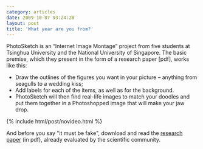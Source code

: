 ```yaml
---
category: articles
date: 2009-10-07 03:24:28
layout: post
title: 'What year are you from?'
---
```


<p> PhotoSketch is an “Internet Image Montage” project from five students at Tsinghua University and the National University of Singapore. The basic premise, which they present in the form of a research paper [pdf], works like this:</p>

<ul>  <li>Draw the outlines of the figures you want in your picture – anything from seagulls to a wedding kiss;</li>  <li>Add labels for each of the items, as well as for the background.</li>  <li>PhotoSketch will then find real-life images to match your doodles and put them together in a Photoshopped image that will make your jaw drop.</li></ul>

{% include html/post/novideo.html %}

<!--
<object width="400" height="300"><param name="allowfullscreen" value="true" >
  <param name="allowscriptaccess" value="always" >
  <param name="movie" value="http://vimeo.com/moogaloop.swf?clip_id=6496886&amp;server=vimeo.com&amp;show_title=1&amp;show_byline=1&amp;show_portrait=0&amp;color=&amp;fullscreen=1" >
  <embed src="http://vimeo.com/moogaloop.swf?clip_id=6496886&amp;server=vimeo.com&amp;show_title=1&amp;show_byline=1&amp;show_portrait=0&amp;color=&amp;fullscreen=1" type="application/x-shockwave-flash" allowfullscreen="true" allowscriptaccess="always" width="400" height="300" >
</object>
-->

<p>And before you say "it must be fake", download and read the <a href="http://www.ece.nus.edu.sg/stfpage/eletp/Papers/sigasia09_photosketch.pdf">research paper</a> (in pdf), already evaluated by the scientific community.</p>
